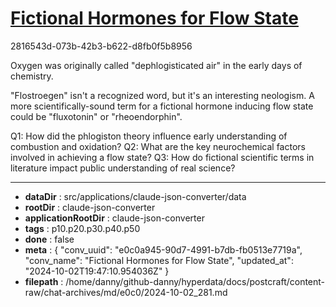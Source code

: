 # [Fictional Hormones for Flow State](https://claude.ai/chat/e0c0a945-90d7-4991-b7db-fb0513e7719a)

2816543d-073b-42b3-b622-d8fb0f5b8956

 Oxygen was originally called "dephlogisticated air" in the early days of chemistry.

"Flostroegen" isn't a recognized word, but it's an interesting neologism. A more scientifically-sound term for a fictional hormone inducing flow state could be "fluxotonin" or "rheoendorphin".

Q1: How did the phlogiston theory influence early understanding of combustion and oxidation?
Q2: What are the key neurochemical factors involved in achieving a flow state?
Q3: How do fictional scientific terms in literature impact public understanding of real science?

---

* **dataDir** : src/applications/claude-json-converter/data
* **rootDir** : claude-json-converter
* **applicationRootDir** : claude-json-converter
* **tags** : p10.p20.p30.p40.p50
* **done** : false
* **meta** : {
  "conv_uuid": "e0c0a945-90d7-4991-b7db-fb0513e7719a",
  "conv_name": "Fictional Hormones for Flow State",
  "updated_at": "2024-10-02T19:47:10.954036Z"
}
* **filepath** : /home/danny/github-danny/hyperdata/docs/postcraft/content-raw/chat-archives/md/e0c0/2024-10-02_281.md